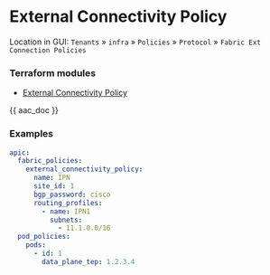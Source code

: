 # External Connectivity Policy

Location in GUI:
`Tenants` » `infra` » `Policies` » `Protocol` » `Fabric Ext Connection Policies`

### Terraform modules

* [External Connectivity Policy](https://registry.terraform.io/modules/netascode/external-connectivity-policy/aci/latest)

{{ aac_doc }}
### Examples

```yaml
apic:
  fabric_policies:
    external_connectivity_policy:
      name: IPN
      site_id: 1
      bgp_password: cisco
      routing_profiles:
        - name: IPN1
          subnets:
            - 11.1.0.0/16
  pod_policies:
    pods:
      - id: 1
        data_plane_tep: 1.2.3.4
```
